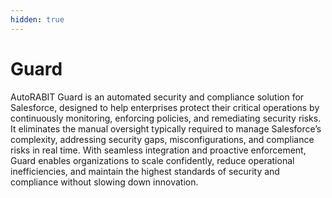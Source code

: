 ```yaml
---
hidden: true
---
```


# Guard

AutoRABIT Guard is an automated security and compliance solution for Salesforce, designed to help enterprises protect their critical operations by continuously monitoring, enforcing policies, and remediating security risks. It eliminates the manual oversight typically required to manage Salesforce’s complexity, addressing security gaps, misconfigurations, and compliance risks in real time. With seamless integration and proactive enforcement, Guard enables organizations to scale confidently, reduce operational inefficiencies, and maintain the highest standards of security and compliance without slowing down innovation.
